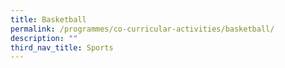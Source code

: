 ```yaml
---
title: Basketball
permalink: /programmes/co-curricular-activities/basketball/
description: ""
third_nav_title: Sports
---
```

